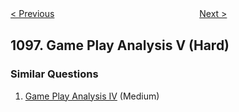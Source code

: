 <!--|This file generated by command(leetcode description); DO NOT EDIT.    |-->
<!--+----------------------------------------------------------------------+-->
<!--|@author    Openset <openset.wang@gmail.com>                           |-->
<!--|@link      https://github.com/openset                                 |-->
<!--|@home      https://github.com/openset/leetcode                        |-->
<!--+----------------------------------------------------------------------+-->

[< Previous](https://github.com/openset/leetcode/tree/master/problems/brace-expansion-ii "Brace Expansion II")
　　　　　　　　　　　　　　　　
[Next >](https://github.com/openset/leetcode/tree/master/problems/unpopular-books "Unpopular Books")

## 1097. Game Play Analysis V (Hard)



### Similar Questions
  1. [Game Play Analysis IV](https://github.com/openset/leetcode/tree/master/problems/game-play-analysis-iv) (Medium)
